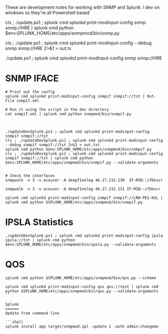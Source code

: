 These are development notes for working with SNMP and Splunk.  I dev on windows so they're all Powershell based

cls ; ./update.ps1 ; splunk cmd splunkd print-modinput-config snmp snmp://HRE | splunk cmd python $env:SPLUNK_HOME/etc/apps/snmpmod/bin/snmp.py

cls ; ./update.ps1 ; splunk cmd splunkd print-modinput-config --debug snmp snmp://HRE 2>&1 > out.tx

./update.ps1 ; splunk cmd splunkd print-modinput-config snmp snmp://HRE



SNMP IFACE
==========

```shell
# Print out the config
splunk cmd splunkd print-modinput-config snmpif snmpif://tst | Out-File snmpif.xml

# Run it using the script in the dev directory
cat snmpif.xml | splunk cmd python snmpmod/bin/snmpif.py



./updateDevSplunk.ps1 ; splunk cmd splunkd print-modinput-config snmpif snmpif://tst
cls ; ./updateDevSplunk.ps1 ; splunk cmd splunkd print-modinput-config --debug snmpif snmpif://tst 2>&1 > out.txt
splunk cmd python $env:SPLUNK_HOME/etc/apps/snmpmod/bin/snmpif.py
cls ; ./updateDevSplunk.ps1 ; splunk cmd splunkd print-modinput-config snmpif snmpif://tst | splunk cmd python $env:SPLUNK_HOME/etc/apps/snmpmod/bin/snmpif.py --validate-arguments


# Check the interfaces
snmpwalk -v 3 -u ecouser -A deepf1neleg 46.17.232.130  IF-MIB::ifDescr

snmpwalk -v 3 -u ecouser -A deepf1neleg 46.17.232.131 IF-MIB::ifDescr

splunk cmd splunkd print-modinput-config snmpif snmpif://LRW-PE2-KGL | splunk cmd python $SPLUNK_HOME/etc/apps/snmpmod/bin/snmpif.py
```


IPSLA Statistics
================

```shell
./updateDevSplunk.ps1 ; splunk cmd splunkd print-modinput-config ipsla ipsla://tst | splunk cmd python $env:SPLUNK_HOME/etc/apps/snmpmod/bin/ipsla.py --validate-arguments
```


QOS
===
```shell
splunk cmd python $SPLUNK_HOME/etc/apps/snmpmod/bin/qos.py --scheme

splunk cmd splunkd print-modinput-config qos qos://test | splunk cmd python $SPLUNK_HOME/etc/apps/snmpmod/bin/qos.py --validate-arguments
``

Splunk
======
Update from command line

```shell
splunk install app target/snmpmod.spl -update 1 -auth admin:changeme
```
